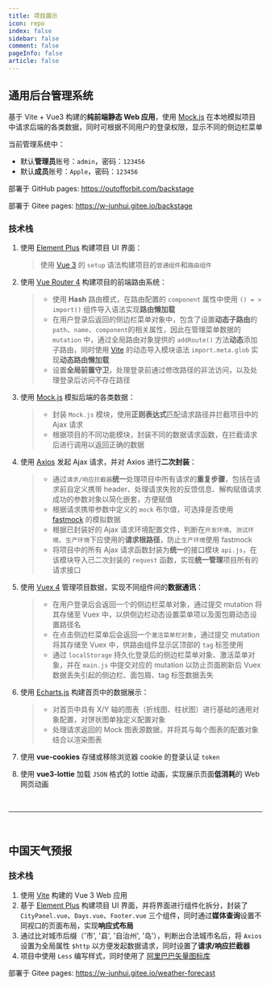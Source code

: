 ```yaml
---
title: 项目展示
icon: repo
index: false
sidebar: false
comment: false
pageInfo: false
article: false
---
```


## 通用后台管理系统

<SiteInfo 
name="通用后台管理系统" 
url="https://w-junhui.gitee.io/backstage" 
desc="基于 Vite + Vue3 构建的纯前端静态 Web 应用" 
preview="/projects/backstage/homePage.webp" 
logo="/logo.svg" 
repo="https://github.com/Wu-JunHui/backstage" />

<!-- 图片路径基于public/下 -->
<Swiper :imgUrl="['projects/backstage/loginPage.webp','projects/backstage/homePage.webp','projects/backstage/userPage.webp']" />

<script setup lang="ts">
import Swiper from "@Swiper";
</script>

基于 Vite + Vue3 构建的**纯前端静态 Web 应用**，使用 [Mock.js](http://mockjs.com/) 在本地模拟项目中请求后端的各类数据，同时可根据不同用户的登录权限，显示不同的侧边栏菜单

当前管理系统中：

- 默认**管理员**账号：`admin`，密码：`123456`
- 默认**成员**账号：`Apple`，密码：`123456`

部署于 GitHub pages: https://outofforbit.com/backstage

部署于 Gitee pages: https://w-junhui.gitee.io/backstage

### 技术栈

1. 使用 [Element Plus](https://element-plus.gitee.io/zh-CN/) 构建项目 UI 界面：

   > 使用 [Vue 3](https://www.javascriptc.com/vue3js/) 的 `setup` 语法构建项目的`普通组件`和`路由组件`

2. 使用 [Vue Router 4](https://router.vuejs.org/zh/) 构建项目的前端路由系统：

   > - 使用 **Hash** 路由模式，在路由配置的 `component` 属性中使用 `() = > import()` 组件导入语法实现**路由懒加载**
   > - 在用户登录后返回的侧边栏菜单对象中，包含了设置**动态子路由**的 `path`、`name`、`component`的相关属性，因此在管理菜单数据的 `mutation` 中，通过全局路由对象提供的 `addRoute()` 方法**动态**添加子路由，同时使用 [Vite](https://vitejs.cn/) 的动态导入模块语法 `import.meta.glob` 实现**动态路由懒加载**
   > - 设置**全局前置守卫**，处理登录前通过修改路径的非法访问，以及处理登录后访问不存在路径

3. 使用 [Mock.js](http://mockjs.com/) 模拟后端的各类数据：

   > - 封装 `Mock.js` 模块，使用**正则表达式**匹配请求路径并拦截项目中的 Ajax 请求
   > - 根据项目的不同功能模块，封装不同的数据请求函数，在拦截请求后进行调用以返回正确的数据

4. 使用 [Axios](http://axios-js.com/) 发起 Ajax 请求，并对 Axios 进行**二次封装**：

   > - 通过`请求/响应拦截器`**统一**处理项目中所有请求的**重复步骤**，包括在请求前自定义携带 header、处理请求失败的反馈信息、解构赋值请求成功的参数对象以简化嵌套，方便赋值
   > - 根据请求携带参数中定义的 `mock` 布尔值，可选择是否使用 [fastmock](https://www.fastmock.site/) 的模拟数据
   > - 根据已封装好的 Ajax 请求环境配置文件，判断在`开发环境`、`测试环境`、`生产环境`下应使用的**请求根路径**，防止`生产环境`使用 fastmock
   > - 将项目中的所有 Ajax 请求函数封装为**统一**的接口模块 `api.js`，在该模块导入已二次封装的 `request` 函数，实现**统一管理**项目所有的请求接口

5. 使用 [Vuex 4](https://vuex.vuejs.org/zh/) 管理项目数据，实现不同组件间的**数据通讯**：

   > - 在用户登录后会返回一个的侧边栏菜单对象，通过提交 mutation 将其存储至 Vuex 中，以供侧边栏动态设置菜单项以及面包屑动态设置路径名
   > - 在点击侧边栏菜单后会返回一个`激活菜单栏对象`，通过提交 mutation 将其存储至 Vuex 中，供路由组件显示区顶部的 `tag` 标签使用
   > - 通过 `localStorage` 持久化登录后的侧边栏菜单对象、激活菜单对象，并在 `main.js` 中提交对应的 mutation 以防止页面刷新后 Vuex 数据丢失引起的侧边栏、面包屑、tag 标签数据丢失

6. 使用 [Echarts.js](https://echarts.apache.org/zh/index.html) 构建首页中的数据展示：

   > - 对首页中具有 X/Y 轴的图表（折线图、柱状图）进行基础的通用对象配置，对饼状图单独定义配置对象
   > - 处理请求返回的 Mock 图表源数据，并将其与每个图表的配置对象结合以渲染图表

7. 使用 **vue-cookies** 存储或移除浏览器 cookie 的登录认证 `token`

8. 使用 **vue3-lottie** 加载 `JSON` 格式的 lottie 动画，实现展示页面**低消耗**的 Web 网页动画

&nbsp;

---

&nbsp;

## 中国天气预报

<SiteInfo 
name="中国天气预报" 
url="https://w-junhui.gitee.io/weather-forecast" 
desc="提供全国城市当天往后一周的天气预报" 
preview="/projects/weather/weather.webp" 
logo="/logo.svg" 
repo="https://github.com/Wu-JunHui/Weather-Forecast" />

### 技术栈

1. 使用 [Vite](https://cn.vitejs.dev/) 构建的 Vue 3 Web 应用
2. 基于 [Element Plus](https://element-plus.gitee.io/zh-CN/) 构建项目 UI 界面，并将界面进行组件化拆分，封装了 `CityPanel.vue`、`Days.vue`、`Footer.vue` 三个组件，同时通过**媒体查询**设置不同视口的页面布局，实现**响应式布局**
3. 通过比对城市后缀（'市', '县', '自治州', '岛'），判断出合法城市名后，将 `Axios` 设置为全局属性 `$http` 以方便发起数据请求，同时设置了**请求/响应拦截器**
4. 项目中使用 `Less` 编写样式，同时使用了 [阿里巴巴矢量图标库](https://www.iconfont.cn/)

部署于 Gitee pages: https://w-junhui.gitee.io/weather-forecast

